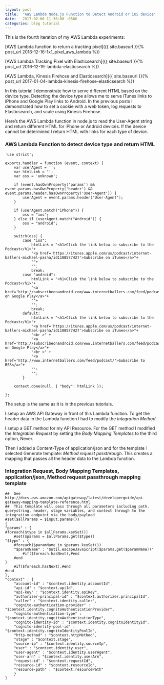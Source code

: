 ```yaml
---
layout: post
title:  "AWS Lambda Node.js Function to Detect Android or iOS device"
date:   2017-02-06 11:36:00 -0500
categories: blog tutorial
---
```

This is the fourth iteration of my AWS Lambda experiments:

[AWS Lambda function to return a tracking pixel]({{ site.baseurl }}{% post_url 2016-12-16-1x1_pixel_aws_lambda %})

[AWS Lambda Tracking Pixel with Elasticsearch]({{ site.baseurl }}{% post_url 2016-12-19-lambda-elasticsearch %})

[AWS Lambda, Kinesis Firehose and Elasticsearch]({{ site.baseurl }}{% post_url 2017-01-04-lambda-kinesis-firehose-elasticsearch %})

In this tutorial I demonstrate how to serve different HTML based on the device type. Detecting the device type allows me to serve iTunes links to iPhone and Google Play links to Android. In the previous posts I demonstrated how to set a cookie with a web token, log requests to Elasticsearch, and scale using Kinesis Firehose. 

Here’s the AWS Lambda function in node.js to read the User-Agent string and return different HTML for iPhone or Android devices. If the device cannot be determined I return HTML with links for each type of device.

### AWS Lambda Function to detect device type and return HTML
~~~~
'use strict';

exports.handler = function (event, context) {
    var userAgent = '';
    var htmlLink = '';
    var oss = 'unknown';

    if (event.hasOwnProperty('params') && event.params.hasOwnProperty('header') && event.params.header.hasOwnProperty('User-Agent')) {
        userAgent = event.params.header["User-Agent"];
    }

    if (userAgent.match("iPhone")) {        
        oss = "ios";    
    } else if (userAgent.match("Android")) {       
        oss = "android";
    }

    switch(oss) {
        case "ios":
            htmlLink = "<h1>Click the link below to subscribe to the Podcast</h1>"+ 
            "<a href='https://itunes.apple.com/us/podcast/internet-ballers-michael-pasha/id1108577427'>Subscribe on iTunes</a>"+ 
            ""+
            "";
            break;
        case "android":
            htmlLink = "<h1>Click the link below to subscribe to the Podcast</h1>"+ 
            "<a href='http://subscribeonandroid.com/www.internetballers.com/feed/podcast/'>Subscribe on Google Play</a>"+ 
            ""+
            "";
            break;
        default:
            htmlLink = "<h1>Click the link below to subscribe to the Podcast</h1>"+
            "<a href='https://itunes.apple.com/us/podcast/internet-ballers-michael-pasha/id1108577427'>Subscribe on iTunes</a>"+
            "<br >" +
            "<a href='http://subscribeonandroid.com/www.internetballers.com/feed/podcast/'>Subscribe on Google Play</a>"+
            "<br >" +
            "<a href='http://www.internetballers.com/feed/podcast/'>Subscribe to RSS</a>"+ 
            ""+
            "";
        }

    context.done(null, { "body": htmlLink });

};

~~~~

The setup is the same as it is in the previous tutorials.

I setup an AWS API Gateway in front of this Lambda function. To get the header data in the Lambda function I had to modify the *Integration Method*.

I setup a GET method for my API Resource. For the GET method I modified the *Integration Request* by setting the *Body Mapping Templates* to the third option, Never.

Then I added a Content-Type of application/json and for the template I selected Generate template: *Method request passthrough*. This creates a mapping that passes all the header data to the Lambda function.

### Integration Request, Body Mapping Templates, application/json, Method request passthrough mapping template
~~~~
##  See http://docs.aws.amazon.com/apigateway/latest/developerguide/api-gateway-mapping-template-reference.html
##  This template will pass through all parameters including path, querystring, header, stage variables, and context through to the integration endpoint via the body/payload
#set($allParams = $input.params())
{
"params" : {
#foreach($type in $allParams.keySet())
    #set($params = $allParams.get($type))
"$type" : {
    #foreach($paramName in $params.keySet())
    "$paramName" : "$util.escapeJavaScript($params.get($paramName))"
        #if($foreach.hasNext),#end
    #end
}
    #if($foreach.hasNext),#end
#end
},
"context" : {
    "account-id" : "$context.identity.accountId",
    "api-id" : "$context.apiId",
    "api-key" : "$context.identity.apiKey",
    "authorizer-principal-id" : "$context.authorizer.principalId",
    "caller" : "$context.identity.caller",
    "cognito-authentication-provider" : "$context.identity.cognitoAuthenticationProvider",
    "cognito-authentication-type" : "$context.identity.cognitoAuthenticationType",
    "cognito-identity-id" : "$context.identity.cognitoIdentityId",
    "cognito-identity-pool-id" : "$context.identity.cognitoIdentityPoolId",
    "http-method" : "$context.httpMethod",
    "stage" : "$context.stage",
    "source-ip" : "$context.identity.sourceIp",
    "user" : "$context.identity.user",
    "user-agent" : "$context.identity.userAgent",
    "user-arn" : "$context.identity.userArn",
    "request-id" : "$context.requestId",
    "resource-id" : "$context.resourceId",
    "resource-path" : "$context.resourcePath"
    }
}
~~~~

